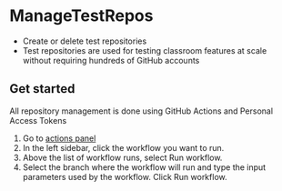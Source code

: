# ManageTestRepos
* Create or delete test repositories
* Test repositories are used for testing classroom features at scale without requiring hundreds of GitHub accounts

## Get started
All repository management is done using GitHub Actions and Personal Access Tokens
1. Go to [actions panel](../../actions)
2. In the left sidebar, click the workflow you want to run.
3. Above the list of workflow runs, select Run workflow.
4. Select the branch where the workflow will run and type the input parameters used by the workflow. Click Run workflow.
